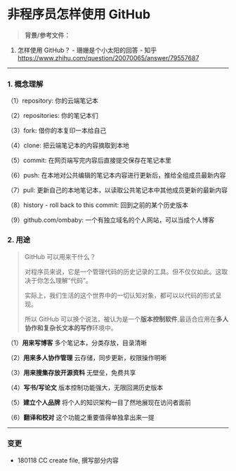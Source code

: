 # 非程序员怎样使用 GitHub
> **背景/参考文件：**
1. 怎样使用 GitHub？ - 珊姗是个小太阳的回答 - 知乎
https://www.zhihu.com/question/20070065/answer/79557687
- - -
### 1. 概念理解

（1）repository: 你的云端笔记本

（2）repositories: 你的笔记本们

（3）fork: 借你的本复印一本给自己

（4）clone: 把云端笔记本的内容摘取到本地

（5）commit: 在网页端写完内容后直接提交保存在笔记本里

（6）push: 在本地对公共编辑的笔记本内容进行更新后，推给全组成员最新内容

（7）pull: 更新自己的本地笔记本，以读取公共笔记本中其他成员更新的最新内容

（8）history - roll back to this commit: 回到之前的某个历史版本

（9）github.com/ombaby: 一个有独立域名的个人网站，可以当成个人博客

### 2. 用途

> GitHub 可以用来干什么？
>
>对程序员来说，它是一个管理代码的历史记录的工具。但不仅仅如此。这取决于你怎么理解“代码”。
>
>实际上，我们生活的这个世界中的一切认知对象，都可以以代码的形式呈现。
>
>所以 GitHub 可以换个说法，被认为是一个**版本控制软件**,最适合应用在**多人协作和复杂长文本的写作**环境中。


（1）**用来写博客**    多个笔记本，分类存放，目录清晰

（2）**用来多人协作管理**    云存储，同步更新，权限操作明晰

（3）**用来搜集存放开源资料**     无壁垒，免费共享

（4）**写书/写论文**    版本控制功能强大，无限回溯历史版本

（5）**建立个人品牌**    将个人的知识架构一目了然地展现在访问者面前

（6）**翻译和校对**   这个功能之重要值得单独拿出来一提

- - -
### 变更
- 180118 CC create file, 撰写部分内容
